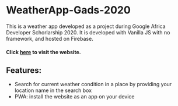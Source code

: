 # WeatherApp-Gads-2020

This is a weather app developed as a project during Google Africa Developer Schorlarship 2020.
It is developed with Vanilla JS with no framework, and hosted on Firebase.

#### Click [here](https://myweatherapp-project.web.app/index.html#) to visit the website.

## Features:
- Search for current weather condition in a place by providing your location name in the search box
- PWA: install the website as an app on your device
